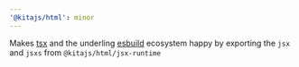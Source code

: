 ```yaml
---
'@kitajs/html': minor
---
```


Makes [tsx](https://www.npmjs.com/package/tsx) and the underling [esbuild](https://esbuild.github.io/) ecosystem happy by exporting the `jsx` and `jsxs` from `@kitajs/html/jsx-runtime`
